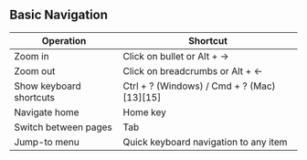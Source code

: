 
## Basic Navigation

| Operation | Shortcut |
|-----------|----------|
| Zoom in | Click on bullet or Alt + → |
| Zoom out | Click on breadcrumbs or Alt + ← |
| Show keyboard shortcuts | Ctrl + ? (Windows) / Cmd + ? (Mac)[13][15] |
| Navigate home | Home key |
| Switch between pages | Tab |
| Jump-to menu | Quick keyboard navigation to any item |